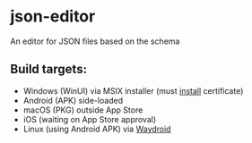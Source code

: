 # json-editor
An editor for JSON files based on the schema

## Build targets:
- Windows (WinUI) via MSIX installer (must [install](https://learn.microsoft.com/en-us/dotnet/maui/windows/deployment/publish-cli#installing-the-app) certificate)
- Android (APK) side-loaded
- macOS (PKG) outside App Store
- iOS (waiting on App Store approval)
- Linux (using Android APK) via [Waydroid](https://waydro.id/)
